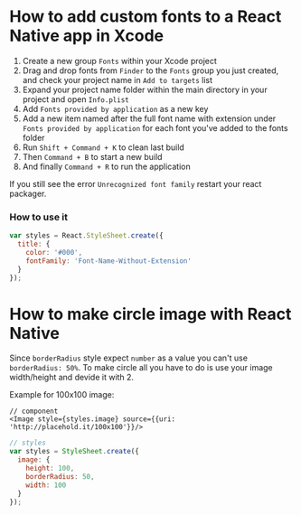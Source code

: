 # How to add custom fonts to a React Native app in Xcode

1. Create a new group `Fonts` within your Xcode project
2. Drag and drop fonts from `Finder` to the `Fonts` group you just created, and check your project name in `Add to targets` list
3. Expand your project name folder within the main directory in your project and open `Info.plist`
4. Add `Fonts provided by application` as a new key
5. Add a new item named after the full font name with extension under `Fonts provided by application` for each font you've added to the fonts folder
6. Run `Shift + Command + K` to clean last build
7. Then `Command + B` to start a new build
8. And finally `Command + R` to run the application

If you still see the error `Unrecognized font family` restart your react packager.

### How to use it

```Javascript
var styles = React.StyleSheet.create({
  title: {
    color: '#000',
    fontFamily: 'Font-Name-Without-Extension'
  }
});
```

# How to make circle image with React Native
Since `borderRadius` style expect `number` as a value you can't use `borderRadius: 50%`.
To make circle all you have to do is use your image width/height and devide it with 2.

Example for 100x100 image:

```Javacript
// component
<Image style={styles.image} source={{uri: 'http://placehold.it/100x100'}}/>
```

``` Javascript
// styles
var styles = StyleSheet.create({
  image: {
    height: 100,
    borderRadius: 50,
    width: 100
  }
});
```
